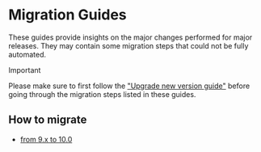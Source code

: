 # Migration Guides
These guides provide insights on the major changes performed for major releases. They may contain some migration steps
that could not be fully automated.

> [!IMPORTANT]
> Please make sure to first follow the ["Upgrade new version guide"](https://github.com/AmadeusITGroup/otter/blob/main/docs/core/UPGRADE_NEW_VERSION.md)
> before going through the migration steps listed in these guides.

## How to migrate
* [from 9.x to 10.0](./10.0.md)
